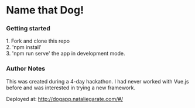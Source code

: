 <h1> Name that Dog! </h1>


<h3>Getting started </h3>
1. Fork and clone this repo <br/>
2. 'npm install' <br/>
3. 'npm run serve' the app in development mode.


<h3> Author Notes </h3>
This was created during a 4-day hackathon. I had never worked with Vue.js before and was interested in trying a new framework.


Deployed at: http://dogapp.nataliegarate.com/#/


